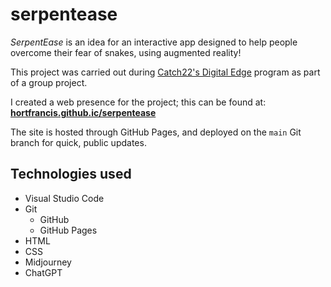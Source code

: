 # serpentease

*SerpentEase* is an idea for an interactive app designed to help people overcome their fear of snakes, using augmented reality!
 
This project was carried out during [Catch22's Digital Edge](https://www.catch-22.org.uk/find-services/digital-edge/) program as part of a group project. 

I created a web presence for the project; this can be found at: **[hortfrancis.github.ic/serpentease](https://hortfrancis.github.io/serpentease/)**

The site is hosted through GitHub Pages, and deployed on the `main` Git branch for quick, public updates. 

## Technologies used

- Visual Studio Code
- Git 
  - GitHub
   - GitHub Pages
- HTML
- CSS
- Midjourney 
- ChatGPT

